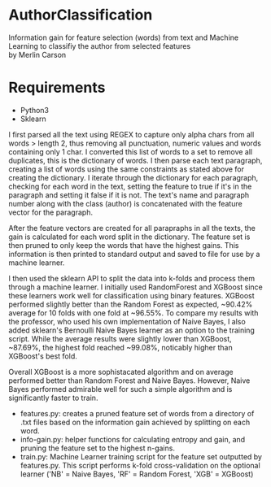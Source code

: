 # AuthorClassification
Information gain for feature selection (words) from text and Machine Learning to classifiy the author from selected features  
by Merlin Carson  

# Requirements
* Python3
* Sklearn

I first parsed all the text using REGEX to capture only alpha chars from all words > length 2, thus removing all punctuation, numeric values and words containing only 1 char. I converted this list of words to a set to remove all duplicates, this is the dictionary of words. I then parse each text paragraph, creating a list of words using the same constraints as stated above for creating the dictionary. I iterate through the dictionary for each paragraph, checking for each word in the text, setting the feature to true if it's in the paragraph and setting it false if it is not. The text's name and paragraph number along with the class (author) is concatenated with the feature vector for the paragraph.

After the feature vectors are created for all parapraphs in all the texts, the gain is calculated for each word split in the dictionary. The feature set is then pruned to only keep the words that have the highest gains. This information is then printed to standard output and saved to file for use by a machine learner.

I then used the sklearn API to split the data into k-folds and process them through a machine learner. I initially used RandomForest and XGBoost since these learners work well for classification using binary features. XGBoost performed slightly better than the Random Forest as expected, ~90.42% average for 10 folds with one fold at ~96.55%. To compare my results with the professor, who used his own implementation of Naive Bayes, I also added sklearn's Bernoulli Naive Bayes learner as an option to the training script. While the average results were slightly lower than XGBoost, ~87.69%, the highest fold reached ~99.08%, noticably higher than XGBoost's best fold. 

Overall XGBoost is a more sophistacated algorithm and on average performed better than Random Forest and Naive Bayes. However, Naive Bayes performed admirable well for such a simple algorithm and is significantly faster to train. 

- features.py: creates a pruned feature set of words from a directory of .txt files based on the information gain achieved by splitting on each word.
- info-gain.py: helper functions for calculating entropy and gain, and pruning the feature set to the highest n-gains.
- train.py: Machine Learner training script for the feature set outputted by features.py. This script performs k-fold cross-validation on the optional learner ('NB' = Naive Bayes, 'RF' = Random Forest, 'XGB' = XGBoost) 

